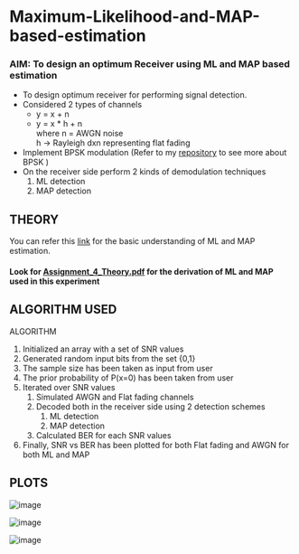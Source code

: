 # Maximum-Likelihood-and-MAP-based-estimation
### AIM: To design an optimum Receiver using ML and MAP based estimation

- To design optimum receiver for performing signal detection.
- Considered 2 types of channels
    - y = x + n
    - y = x * h + n <br/>
      where
      n = AWGN noise<br/>
      h → Rayleigh dxn representing flat fading
- Implement BPSK modulation (Refer to my [repository](https://github.com/SarathMohanIITD/Simulation-of-BPSK-and-QPSK-with-varying-SNR) to see more about BPSK )
- On the receiver side perform 2 kinds of demodulation techniques 
    1. ML detection
    2. MAP detection
    

## THEORY
You can refer this [link](https://sassafras13.github.io/MLEvsMAP/) for the basic understanding of ML and MAP estimation.
#### Look for [Assignment_4_Theory.pdf](https://github.com/SarathMohanIITD/Maximum-Likelihood-and-MAP-based-estimation/blob/main/Assignment_4_Theory.pdf) for the derivation of ML and MAP used in this experiment

## ALGORITHM USED

ALGORITHM
1. Initialized an array with a set of SNR values
2. Generated random input bits from the set {0,1}
3. The sample size has been taken as input from user
4. The prior probability of P(x=0) has been taken from user
5. Iterated over SNR values
    1. Simulated AWGN and Flat fading channels
    2. Decoded both in the receiver side using 2 detection schemes
        1. ML detection
        2. MAP detection
    3. Calculated BER for each SNR values
6. Finally, SNR vs BER has been plotted for both Flat fading and AWGN for both ML and MAP

## PLOTS


![image](https://user-images.githubusercontent.com/86975877/153172113-a7080bad-3473-4567-93e4-fa9d7d04ab06.png)


![image](https://user-images.githubusercontent.com/86975877/153172461-6e8abffc-38d1-4923-b8e4-de464b56a83f.png)


![image](https://user-images.githubusercontent.com/86975877/153172531-60382706-d2e1-41c0-aaa6-ad8d2e0852fe.png)

